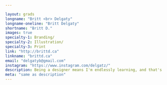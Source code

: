 ```yaml
---

layout: grads
longname: "Britt <br> Delgaty"
longname-oneline: "Britt Delgaty"
shortname: "Britt D."
images: true
specialty-1: Branding/
specialty-2: Illustration/
specialty-3: Print
link: "http://brittd.ca"
linkname: "brittd.ca"
email: "delgatyb@gmail.com"
instagram: "https://www.instagram.com/delgatz/"
description: Being a designer means I'm endlessly learning, and that's a beautiful thing.
meta: "same as description"
---
```

